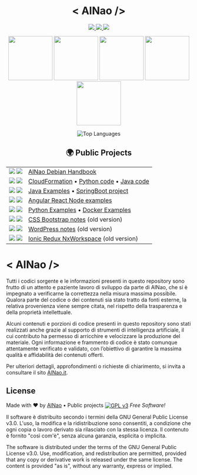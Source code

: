 <!--badge see https://simpleicons.org/?q=GPL -->
<!-- see list badge in https://github.com/simple-icons/simple-icons/blob/master/slugs.md -->

<!-- PROFILO -->
<h1 align="center">  
  <!--<img src="https://user-images.githubusercontent.com/18350557/176309783-0785949b-9127-417c-8b55-ab5a4333674e.gif" width="30" alt="Ciao!" /> -->
    &lt; AlNao /&gt;
  <!--<img src="https://user-images.githubusercontent.com/18350557/176309783-0785949b-9127-417c-8b55-ab5a4333674e.gif" width="30" alt="Ciao!" /> -->
</h1>
<p align="center">
  <a href="https://www.credly.com/users/alberto-nao/badges" target="_blank">
    <img src="https://img.shields.io/badge/Certified-AWS-%23FF9900?style=for-the-badge&logo=AmazonAWS&logoColor=white" />
    <img src="https://img.shields.io/badge/Credly-005850?style=for-the-badge&logo=credly&logoColor=white" />
  </a>
  <a href="https://www.linkedin.com/in/alberto-nao-31818a83/" target="_blank">
    <img src="https://img.shields.io/badge/LinkedIn-blue?style=for-the-badge&logo=Linkedin&logoColor=white" />
  </a>
</p>

<!-- BADGES -->
<p align="center">
  <img src="https://images.credly.com/size/340x340/images/0e284c3f-5164-4b21-8660-0d84737941bc/image.png" height="120"/>
  <img src="https://images.credly.com/size/340x340/images/519a6dba-f145-4c1a-85a2-1d173d6898d9/image.png" height="120"/>
  <img src="https://images.credly.com/size/340x340/images/b9feab85-1a43-4f6c-99a5-631b88d5461b/image.png" height="120"/>
  <img src="https://images.credly.com/size/340x340/images/e07c6cc4-b737-4d7e-8ce8-66b6b7a60367/image.png" height="120"/>
  <img src="https://images.credly.com/size/340x340/images/00634f82-b07f-4bbd-a6bb-53de397fc3a6/image.png" height="120"/>
</p>

<!-- STATS -->
<p align="center">
  <img alt="Top Languages" src="https://github-readme-stats.vercel.app/api/top-langs?username=alnao&show_icons=true&locale=it&theme=donut&layout=compact" />
</p>

<!-- PROGETTI -->
<h2 align="center">🌍 Public Projects</h2>
<table align="center">
  <tr>
    <td align="center">
      <img src="https://img.shields.io/badge/Linux-BBCCEE?style=for-the-badge&logo=Linux&logoColor=black" />
      <img src="https://img.shields.io/badge/Debian-A81D33?style=for-the-badge&logo=Debian&logoColor=white" />
    </td>
    <td><a href="https://github.com/alnao/alnao/blob/main/DEBIAN.md">AlNao Debian Handbook</a></td>
  </tr>
  <tr>
    <td align="center">
      <img src="https://img.shields.io/badge/AWS-%23FF9900?style=for-the-badge&logo=AmazonAWS&logoColor=white" />
      <img src="https://img.shields.io/badge/kubernetes-326CE5?style=for-the-badge&logo=kubernetes&logoColor=white" />
    </td>
    <td><a href="https://github.com/alnao/AwsCloudFormationExamples">CloudFormation</a> &bull; <a href="https://github.com/alnao/PythonExamples/tree/master/AWS">Python code</a> &bull; <a href="https://github.com/alnao/JavaExamples/tree/master/AWS">Java code</a></td>
  </tr>
  <tr>
    <td align="center">
      <img src="https://img.shields.io/badge/Java-ED8B00?style=for-the-badge&logo=openjdk&logoColor=black" />
      <img src="https://img.shields.io/badge/SpringBoot-6DB33F?style=for-the-badge&logo=SpringBoot&logoColor=white" />
    </td>
    <td><a href="https://github.com/alnao/JavaExamples">Java Examples</a> &bull; <a href="https://github.com/alnao/JavaSpringBootExample">SpringBoot project</a></td>
  </tr>
  <tr>
    <td align="center">
      <img src="https://img.shields.io/badge/Angular-DD0031?style=for-the-badge&logo=angular&logoColor=white" />
      <img src="https://img.shields.io/badge/React-61DBFB?style=for-the-badge&logo=react&logoColor=white" />
    </td>
    <td><a href="https://github.com/alnao/AngularReactNodeExamples">Angular React Node examples</a></td>
  </tr>
  <tr>
    <td align="center">
      <img src="https://img.shields.io/badge/Python-3766AB?style=for-the-badge&logo=Python&logoColor=white" />
      <img src="https://img.shields.io/badge/Docker-2496ED?style=for-the-badge&logo=Docker&logoColor=white" />
    </td>
    <td>
      <a href="https://github.com/alnao/PythonExamples">Python Examples</a> &bull; 
      <a href="https://github.com/alnao/PythonExamples/tree/master/Docker">Docker Examples</a>  
    </td>
  </tr>
  <tr>
    <td align="center">
      <img src="https://img.shields.io/badge/CSS3-1572B6?style=for-the-badge&logo=css&logoColor=white" />
      <img src="https://img.shields.io/badge/Bootstrap-7952B3?style=for-the-badge&logo=bootstrap&logoColor=white" />
    </td>
    <td><a href="https://github.com/alnao/alnao/blob/main/CssBootstrap.md">CSS Bootstrap notes</a> (old version)</td>
  </tr>
  <tr>
    <td align="center">
      <img src="https://img.shields.io/badge/WordPress-21759B?style=for-the-badge&logo=wordpress&logoColor=white" />
      <img src="https://img.shields.io/badge/Php-777BB4?style=for-the-badge&logo=php&logoColor=white" />
    </td>
    <td><a href="https://github.com/alnao/alnao/blob/main/Wordpress.md">WordPress notes</a> (old version)</td>
  </tr>
  <tr>
    <td align="center">
      <img src="https://img.shields.io/badge/Ionic-3880FF?style=for-the-badge&logo=ionic&logoColor=white" />
      <img src="https://img.shields.io/badge/Redux-764abc?style=for-the-badge&logo=redux&logoColor=white" />
    </td>
    <td><a href="https://github.com/alnao/IonicReduxNxWorkspaceExample">Ionic Redux NxWorkspace</a> (old version)</td>
  </tr>
</table>


# &lt; AlNao /&gt;
Tutti i codici sorgente e le informazioni presenti in questo repository sono frutto di un attento e paziente lavoro di sviluppo da parte di AlNao, che si è impegnato a verificarne la correttezza nella misura massima possibile. Qualora parte del codice o dei contenuti sia stato tratto da fonti esterne, la relativa provenienza viene sempre citata, nel rispetto della trasparenza e della proprietà intellettuale. 


Alcuni contenuti e porzioni di codice presenti in questo repository sono stati realizzati anche grazie al supporto di strumenti di intelligenza artificiale, il cui contributo ha permesso di arricchire e velocizzare la produzione del materiale. Ogni informazione e frammento di codice è stato comunque attentamente verificato e validato, con l’obiettivo di garantire la massima qualità e affidabilità dei contenuti offerti. 


Per ulteriori dettagli, approfondimenti o richieste di chiarimento, si invita a consultare il sito [AlNao.it](https://www.alnao.it/).


## License
Made with ❤️ by <a href="https://www.alnao.it">AlNao</a>
&bull; 
Public projects 
<a href="https://www.gnu.org/licenses/gpl-3.0"  valign="middle"> <img src="https://img.shields.io/badge/License-GPL%20v3-blue?style=plastic" alt="GPL v3" valign="middle" /></a>
*Free Software!*


Il software è distribuito secondo i termini della GNU General Public License v3.0. L'uso, la modifica e la ridistribuzione sono consentiti, a condizione che ogni copia o lavoro derivato sia rilasciato con la stessa licenza. Il contenuto è fornito "così com'è", senza alcuna garanzia, esplicita o implicita.


The software is distributed under the terms of the GNU General Public License v3.0. Use, modification, and redistribution are permitted, provided that any copy or derivative work is released under the same license. The content is provided "as is", without any warranty, express or implied.






<!--old version 
<p align="center">
 <a href="https://www.credly.com/users/alberto-nao/badges" target="_blank" rel="nofollow">
  <img decoding="async" src="https://img.shields.io/badge/Certified-%23FF9900?style=plastic&logo=AmazonAWS&logoColor=white" style="height:35px;" />
  <img src="https://img.shields.io/badge/-Credly-005850?style=plastic&logo=credly&logoColor=white" style="height:35px;" />
 </a>
      <a href="https://www.linkedin.com/in/alberto-nao-31818a83/" rel="nofollow" target="_blank">
        <img src="https://img.shields.io/badge/-LinkedIn-blue?style=plastic&logo=Linkedin&logoColor=white"  style="height:35px;"  />
      </a>
</p>
<p align="center">
  <a href="https://www.credly.com/users/alberto-nao/badges" target="_blank" rel="nofollow" style="display:inline;margin-left:15px;text-decoration: none !important;">
      <img src="https://images.credly.com/size/340x340/images/0e284c3f-5164-4b21-8660-0d84737941bc/image.png"  style="height:150px;"/>
      <img src="https://images.credly.com/size/340x340/images/519a6dba-f145-4c1a-85a2-1d173d6898d9/image.png"  style="height:150px;"/>
      <img src="https://images.credly.com/size/340x340/images/b9feab85-1a43-4f6c-99a5-631b88d5461b/image.png"  style="height:150px;"/>
      <img src="https://images.credly.com/size/340x340/images/e07c6cc4-b737-4d7e-8ce8-66b6b7a60367/image.png" style="height:150px;"/>
      <img src="https://images.credly.com/size/340x340/images/00634f82-b07f-4bbd-a6bb-53de397fc3a6/image.png" style="height:150px;"/>
      
  </a>
</p>
<hr />
<p align="center"  valign="middle">

<img align="right" alt="top-langauges" src="https://github-readme-stats.vercel.app/api/top-langs?username=alnao&show_icons=true&locale=it&theme=donut&layout=compact" />

- <img src="https://img.shields.io/badge/AWS-%23FF9900?style=plastic&logo=AmazonAWS&logoColor=white" style="height:22px;"  valign="middle" /> [CloudFormation](https://github.com/alnao/AwsCloudFormationExamples) & [Python code](https://github.com/alnao/PythonExamples/tree/master/AWS) & [Java code](https://github.com/alnao/JavaExamples/tree/master/AWS) 

- <img src="https://img.shields.io/badge/Linux-BBCCEE?style=plastic&logo=Linux&logoColor=black" style="height:22px;"  valign="middle" /> <img src="https://img.shields.io/badge/Debian-A81D33?style=plastic&logo=Debian&logoColor=white" style="height:22px;"  valign="middle" /> [Debian Handbook](https://github.com/alnao/alnao/blob/main/DEBIAN.md)

- <img src="https://img.shields.io/badge/Java-ED8B00?style=plastic&logo=openjdk&logoColor=black"  style="height:22px;"   valign="middle" /> <img src="https://img.shields.io/badge/SpringBoot-6DB33F?style=plastic&logo=SpringBoot&logoColor=white"  style="height:22px;"   valign="middle"/>  [Java Examples](https://github.com/alnao/JavaExamples) & [SpringBoot](https://github.com/alnao/JavaSpringBootExample)

- <img src="https://img.shields.io/badge/Angular-DD0031?style=plastic&logo=angular&logoColor=angular"  style="height:22px;"  valign="middle" /> <img src="https://img.shields.io/badge/React-61DBFB?style=plastic&logo=react&logoColor=white"  style="height:22px;"  valign="middle"  /> [Angular React Node examples](https://github.com/alnao/AngularReactNodeExamples)

- <img src="https://img.shields.io/badge/Ionic-3880FF?style=plastic&logo=ionic&logoColor=white"  style="height:22px;"  valign="middle"/> <img src="https://img.shields.io/badge/Redux-764abc?style=plastic&logo=redux&logoColor=white" style="height:22px;"  valign="middle" /> [Ionic Redux NxWorkspace](https://github.com/alnao/IonicReduxNxWorkspaceExample)

- <img src="https://img.shields.io/badge/Python-3766AB?style=plastic&logo=Python&logoColor=white" style="height:22px;" valign="middle" /> [Python Examples](https://github.com/alnao/PythonExamples) 

- <img src="https://img.shields.io/badge/CSS3-1572B6?style=plastic&logo=css&logoColor=white" style="height:22px;" valign="middle" /> <img src="https://img.shields.io/badge/Bootstrap-7952B3?style=plastic&logo=bootstrap&logoColor=white" style="height:22px;" valign="middle" /> [CSS Bootstrap](https://github.com/alnao/alnao/blob/main/CssBootstrap.md)

- <img src="https://img.shields.io/badge/WordPress-21759B?style=plastic&logo=wordpress&logoColor=white" style="height:22px;" valign="middle" /> [WordPress](https://github.com/alnao/alnao/blob/main/Wordpress.md)


Public projects 
<a href="https://www.gnu.org/licenses/gpl-3.0"  valign="middle"> <img src="https://img.shields.io/badge/License-GPL%20v3-blue?style=plastic" alt="GPL v3" valign="middle" /></a>
*Free Software!*

</p>
-->
